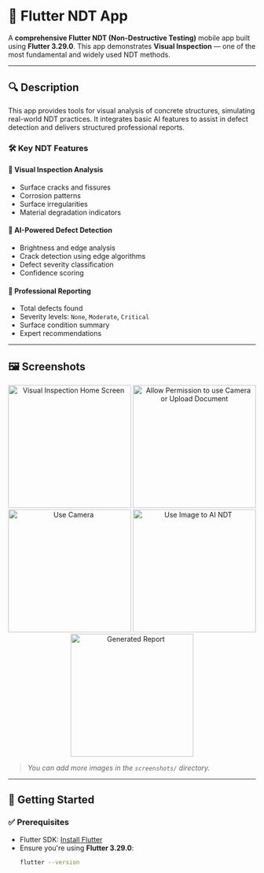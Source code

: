 # 📱 Flutter NDT App

A **comprehensive Flutter NDT (Non-Destructive Testing)** mobile app built using **Flutter 3.29.0**. This app demonstrates **Visual Inspection** — one of the most fundamental and widely used NDT methods.

---

## 🔍 Description

This app provides tools for visual analysis of concrete structures, simulating real-world NDT practices. It integrates basic AI features to assist in defect detection and delivers structured professional reports.

### 🛠️ Key NDT Features

#### 📸 Visual Inspection Analysis

- Surface cracks and fissures  
- Corrosion patterns  
- Surface irregularities  
- Material degradation indicators  

#### 🤖 AI-Powered Defect Detection

- Brightness and edge analysis  
- Crack detection using edge algorithms  
- Defect severity classification  
- Confidence scoring  

#### 📄 Professional Reporting

- Total defects found  
- Severity levels: `None`, `Moderate`, `Critical`  
- Surface condition summary  
- Expert recommendations  

---

## 🖼️ Screenshots

<p align="center">
  <img src="screenshots/one" width="250" alt="Visual Inspection Home Screen" />
  <img src="screenshots/two" width="250" alt="Allow Permission to use Camera or Upload Document" />
  <img src="screenshots/three" width="250" alt="Use Camera" />
  <img src="screenshots/three_sub" width="250" alt="Use Image to AI NDT" />
   <img src="screenshots/four" width="250" alt="Generated Report" />
</p>

> _You can add more images in the `screenshots/` directory._

---

## 🚀 Getting Started

### ✅ Prerequisites

- Flutter SDK: [Install Flutter](https://docs.flutter.dev/get-started/install)
- Ensure you're using **Flutter 3.29.0**:
  ```bash
  flutter --version
